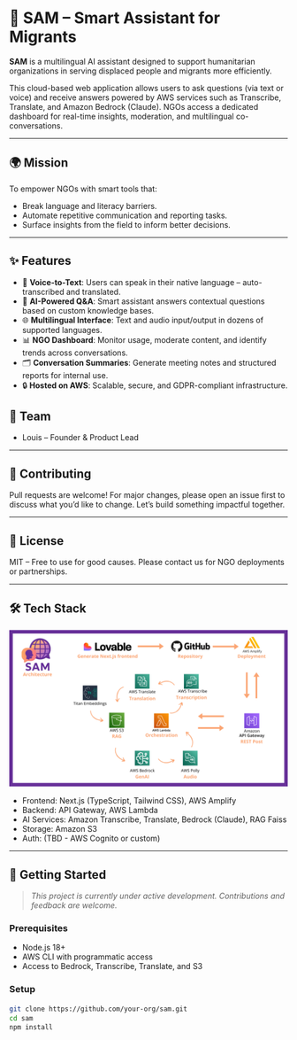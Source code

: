 # 🧭 SAM – Smart Assistant for Migrants

**SAM** is a multilingual AI assistant designed to support humanitarian organizations in serving displaced people and migrants more efficiently.

This cloud-based web application allows users to ask questions (via text or voice) and receive answers powered by AWS services such as Transcribe, Translate, and Amazon Bedrock (Claude). NGOs access a dedicated dashboard for real-time insights, moderation, and multilingual co-conversations.

---

## 🌍 Mission

To empower NGOs with smart tools that:
- Break language and literacy barriers.
- Automate repetitive communication and reporting tasks.
- Surface insights from the field to inform better decisions.

---

## ✨ Features

- 🎤 **Voice-to-Text**: Users can speak in their native language – auto-transcribed and translated.
- 🧠 **AI-Powered Q&A**: Smart assistant answers contextual questions based on custom knowledge bases.
- 🌐 **Multilingual Interface**: Text and audio input/output in dozens of supported languages.
- 📊 **NGO Dashboard**: Monitor usage, moderate content, and identify trends across conversations.
- 🗂️ **Conversation Summaries**: Generate meeting notes and structured reports for internal use.
- 🔒 **Hosted on AWS**: Scalable, secure, and GDPR-compliant infrastructure.


## 👥 Team
- Louis – Founder & Product Lead

---

## 🤝 Contributing
Pull requests are welcome! For major changes, please open an issue first to discuss what you’d like to change. Let’s build something impactful together.

---

## 📄 License
MIT – Free to use for good causes. Please contact us for NGO deployments or partnerships.

---

## 🛠️ Tech Stack

![SAM Architecture](public/sam_architecture.png)

- Frontend: Next.js (TypeScript, Tailwind CSS), AWS Amplify
- Backend: API Gateway, AWS Lambda 
- AI Services: Amazon Transcribe, Translate, Bedrock (Claude), RAG Faiss
- Storage: Amazon S3
- Auth: (TBD - AWS Cognito or custom)

---

## 🚀 Getting Started

> _This project is currently under active development. Contributions and feedback are welcome._

### Prerequisites

- Node.js 18+
- AWS CLI with programmatic access
- Access to Bedrock, Transcribe, Translate, and S3

### Setup

```bash
git clone https://github.com/your-org/sam.git
cd sam
npm install
